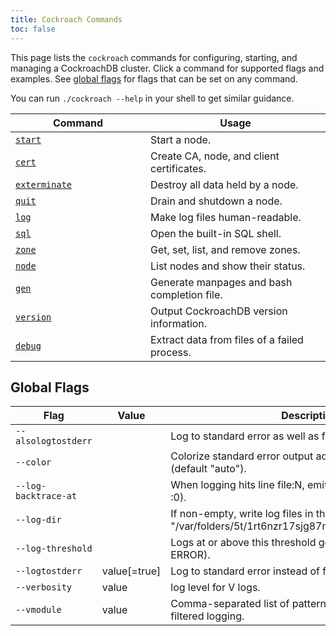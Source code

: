 ```yaml
---
title: Cockroach Commands
toc: false
---
```


<style>
table td:first-child {
    width: 200px;
}
</style>

This page lists the `cockroach` commands for configuring, starting, and managing a CockroachDB cluster. Click a command for supported flags and examples. See [global flags](#global-flags) for flags that can be set on any command. 

You can run `./cockroach --help` in your shell to get similar guidance.

Command | Usage
--------|----
[`start`](start-a-node.html) | Start a node.
[`cert`](create-security-certificates.html) | Create CA, node, and client certificates.
[`exterminate`](#exterminate) | Destroy all data held by a node.
[`quit`](stop-a-node.html) | Drain and shutdown a node.
[`log`](#log) | Make log files human-readable.
[`sql`](#sql) | Open the built-in SQL shell.
[`zone`](#zone) | Get, set, list, and remove zones.
[`node`](#node) | List nodes and show their status.
[`gen`](#gen) | Generate manpages and bash completion file.
[`version`](#version) | Output CockroachDB version information.
[`debug`](#debug) | Extract data from files of a failed process.

## Global Flags

Flag | Value | Description
-----|-------| -----------
`--alsologtostderr` | | Log to standard error as well as files.
`--color` | | Colorize standard error output according to severity (default "auto").
`--log-backtrace-at` | |When logging hits line file:N, emit a stack trace (default :0).
`--log-dir` | | If non-empty, write log files in this directory (default "/var/folders/5t/1rt6nzr17sjg87mz5n0fw15c0000gn/T/").
`--log-threshold` | | Logs at or above this threshold go to stderr (default ERROR).
`--logtostderr` | value[=true] | Log to standard error instead of files.
`--verbosity` | value | log level for V logs.
`--vmodule` | value | Comma-separated list of pattern=N settings for file-filtered logging.